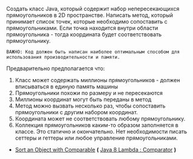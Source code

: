 Создать класс Java, который содержит набор непересекающихся прямоугольников в 2D пространстве.
Написать метод, который принимает список точек, которые необходимо сопоставить с прямоугольниками.
Если точка находится внутри области прямоугольника - тогда координата будет соответствовать прямоугольнику.

`ВАЖНО: Код должен быть написан наиболее оптимальным способом для использования производительности и памяти.`

Предварительно предполагается что:
1. Класс может содержать миллионы прямоугольников - должен вписываться в единую память машины
2. Прямоугольники похожи по размеру и не пересекаются
3. Миллионы координат могут быть переданы в метод
4. Метод можно вызвать несколько раз, чтобы сопоставить прямоугольники с другим набором координат.
5. Координата может не соответствовать любому прямоугольнику.
6. Коллекция прямоугольников каким-то образом заполняется в классе. Это статично и окончательно. Нет необходимости писать сеттеры и геттеры или любое управление прямоугольниками.

* [Sort an Object with Comparable](https://www.mkyong.com/java/java-object-sorting-example-comparable-and-comparator/) **(** [Java 8 Lambda : Comparator](https://www.mkyong.com/java8/java-8-lambda-comparator-example) **)**



